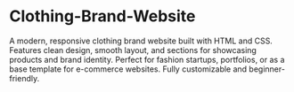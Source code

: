 # Clothing-Brand-Website
A modern, responsive clothing brand website built with HTML and CSS. Features clean design, smooth layout, and sections for showcasing products and brand identity. Perfect for fashion startups, portfolios, or as a base template for e-commerce websites. Fully customizable and beginner-friendly.

